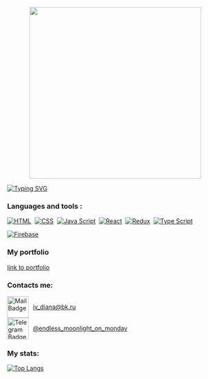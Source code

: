 <div id="header" align="center">
  <img src="https://i.giphy.com/media/v1.Y2lkPTc5MGI3NjExcHk5ZXIzaHR3YjNyMzhtbXA0Z3MyMHRoM2Z1dXg3bjFnamZ4YXZqeCZlcD12MV9pbnRlcm5hbF9naWZfYnlfaWQmY3Q9Zw/L1R1tvI9svkIWwpVYr/giphy.gif" width="400"/>
</div>

[![Typing SVG](https://readme-typing-svg.herokuapp.com?font=Dela+Gothic+One&size=22&pause=1000&color=342F91&width=435&lines=Hello.+My+name+is+Diana.;I+am+a+beginner+frontend+developer)](https://git.io/typing-svg)

### Languages and tools :
<p dir="auto">
<a target="_blank" rel="noopener noreferrer nofollow" href="https://camo.githubusercontent.com/3b21d24d9f90178e88f5ba69832583e36b7a23c83f51947c8c4f6271a0b17ebd/68747470733a2f2f696d672e736869656c64732e696f2f62616467652f2d48544d4c2d3044313131373f7374796c653d666f722d7468652d6261646765266c6f676f3d68746d6c35266c6f676f436f6c6f723d7768697465266c6162656c436f6c6f723d373033656535"><img src="https://camo.githubusercontent.com/3b21d24d9f90178e88f5ba69832583e36b7a23c83f51947c8c4f6271a0b17ebd/68747470733a2f2f696d672e736869656c64732e696f2f62616467652f2d48544d4c2d3044313131373f7374796c653d666f722d7468652d6261646765266c6f676f3d68746d6c35266c6f676f436f6c6f723d7768697465266c6162656c436f6c6f723d373033656535" alt="HTML" data-canonical-src="https://img.shields.io/badge/-HTML-0D1117?style=for-the-badge&amp;logo=html5&amp;logoColor=white&amp;labelColor=703ee5" style="max-width: 100%;"></a>&nbsp;
<a target="_blank" rel="noopener noreferrer nofollow" href="https://camo.githubusercontent.com/2781be47723bd63e57a9a75bfd718be3f3cde01b759ccd2d9a4805f29b3c25d4/68747470733a2f2f696d672e736869656c64732e696f2f62616467652f2d4353532d3044313131373f7374796c653d666f722d7468652d6261646765266c6f676f3d63737333266c6f676f436f6c6f723d7768697465266c6162656c436f6c6f723d373033656535"><img src="https://camo.githubusercontent.com/2781be47723bd63e57a9a75bfd718be3f3cde01b759ccd2d9a4805f29b3c25d4/68747470733a2f2f696d672e736869656c64732e696f2f62616467652f2d4353532d3044313131373f7374796c653d666f722d7468652d6261646765266c6f676f3d63737333266c6f676f436f6c6f723d7768697465266c6162656c436f6c6f723d373033656535" alt="CSS" data-canonical-src="https://img.shields.io/badge/-CSS-0D1117?style=for-the-badge&amp;logo=css3&amp;logoColor=white&amp;labelColor=703ee5" style="max-width: 100%;"></a>&nbsp;
<a target="_blank" rel="noopener noreferrer nofollow" href="https://camo.githubusercontent.com/974980132bf1341b029ecbae2121837fd7a91eb35eb19ad047bac521cc602e51/68747470733a2f2f696d672e736869656c64732e696f2f62616467652f2d4a6176612532305363726970742d3044313131373f7374796c653d666f722d7468652d6261646765266c6f676f3d6a617661736372697074266c6f676f436f6c6f723d7768697465266c6162656c436f6c6f723d373033656535"><img src="https://camo.githubusercontent.com/974980132bf1341b029ecbae2121837fd7a91eb35eb19ad047bac521cc602e51/68747470733a2f2f696d672e736869656c64732e696f2f62616467652f2d4a6176612532305363726970742d3044313131373f7374796c653d666f722d7468652d6261646765266c6f676f3d6a617661736372697074266c6f676f436f6c6f723d7768697465266c6162656c436f6c6f723d373033656535" alt="Java Script" data-canonical-src="https://img.shields.io/badge/-Java%20Script-0D1117?style=for-the-badge&amp;logo=javascript&amp;logoColor=white&amp;labelColor=703ee5" style="max-width: 100%;"></a>&nbsp;
<a target="_blank" rel="noopener noreferrer nofollow" href="https://camo.githubusercontent.com/0b1bdfecf9d7b5281d7212e8dd13a1256db82fb5bf4d2eb29d76cbcd4b8beb13/68747470733a2f2f696d672e736869656c64732e696f2f62616467652f2d52656163742d3044313131373f7374796c653d666f722d7468652d6261646765266c6f676f3d7265616374266c6f676f436f6c6f723d7768697465266c6162656c436f6c6f723d373033656535"><img src="https://camo.githubusercontent.com/0b1bdfecf9d7b5281d7212e8dd13a1256db82fb5bf4d2eb29d76cbcd4b8beb13/68747470733a2f2f696d672e736869656c64732e696f2f62616467652f2d52656163742d3044313131373f7374796c653d666f722d7468652d6261646765266c6f676f3d7265616374266c6f676f436f6c6f723d7768697465266c6162656c436f6c6f723d373033656535" alt="React" data-canonical-src="https://img.shields.io/badge/-React-0D1117?style=for-the-badge&amp;logo=react&amp;logoColor=white&amp;labelColor=703ee5" style="max-width: 100%;"></a>&nbsp;
<a target="_blank" rel="noopener noreferrer nofollow" href="https://camo.githubusercontent.com/86e98103915dd83a27cafbcd239c84c05cdd1377b070eb25af584af94655c300/68747470733a2f2f696d672e736869656c64732e696f2f62616467652f2d52656475782d3044313131373f7374796c653d666f722d7468652d6261646765266c6f676f3d7265647578266c6f676f436f6c6f723d7768697465266c6162656c436f6c6f723d373033656535"><img src="https://camo.githubusercontent.com/86e98103915dd83a27cafbcd239c84c05cdd1377b070eb25af584af94655c300/68747470733a2f2f696d672e736869656c64732e696f2f62616467652f2d52656475782d3044313131373f7374796c653d666f722d7468652d6261646765266c6f676f3d7265647578266c6f676f436f6c6f723d7768697465266c6162656c436f6c6f723d373033656535" alt="Redux" data-canonical-src="https://img.shields.io/badge/-Redux-0D1117?style=for-the-badge&amp;logo=redux&amp;logoColor=white&amp;labelColor=703ee5" style="max-width: 100%;"></a>&nbsp;
<a target="_blank" rel="noopener noreferrer nofollow" href="https://camo.githubusercontent.com/950de01d2812efde0f5acb47d09645c4ae2cd9e40b534c061ee0487372645357/68747470733a2f2f696d672e736869656c64732e696f2f62616467652f2d547970652532305363726970742d3044313131373f7374796c653d666f722d7468652d6261646765266c6f676f3d74797065736372697074266c6f676f436f6c6f723d7768697465266c6162656c436f6c6f723d373033656535"><img src="https://camo.githubusercontent.com/950de01d2812efde0f5acb47d09645c4ae2cd9e40b534c061ee0487372645357/68747470733a2f2f696d672e736869656c64732e696f2f62616467652f2d547970652532305363726970742d3044313131373f7374796c653d666f722d7468652d6261646765266c6f676f3d74797065736372697074266c6f676f436f6c6f723d7768697465266c6162656c436f6c6f723d373033656535" alt="Type Script" data-canonical-src="https://img.shields.io/badge/-Type%20Script-0D1117?style=for-the-badge&amp;logo=typescript&amp;logoColor=white&amp;labelColor=703ee5" style="max-width: 100%;"></a>&nbsp;

[![Firebase](https://img.shields.io/badge/Firebase-FFCA28?style=for-the-badge&logo=firebase&logoColor=white&labelColor=703ee5)](https://firebase.google.com/)
</p>

 


### My portfolio

<div>
  <a href="https://enddless.github.io/my-portfolio/">
    link to portfolio
  </a>
</div>


### Contacts me:

<div style="display: flex; align-items: center;">
  <img src="https://www.svgrepo.com/show/389556/email-envelope-letter-mail-message.svg" alt="Mail Badge" style="width: 50px; height: 50px; margin-right: 10px;"/>
  <a href="mailto:iv_diana@bk.ru">iv_diana@bk.ru</a>
</div>

<div style="display: flex; align-items: center;">
  <img src="https://www.svgrepo.com/show/473804/telegram.svg" alt="Telegram Badge" style="width: 50px; height: 50px; margin-right: 10px;"/>
  <a href="https://t.me/endless_moonlight_on_monday">@endless_moonlight_on_monday</a>
</div>


### My stats:
[![Top Langs](https://github-readme-stats.vercel.app/api/top-langs/?username=Enddless&layout=compact&theme=vision-friendly-dark)](https://github.com/anuraghazra/github-readme-stats)

<img src="https://komarev.com/ghpvc/?username=Enddless&style=flat-square&color=blue" alt=""/>
